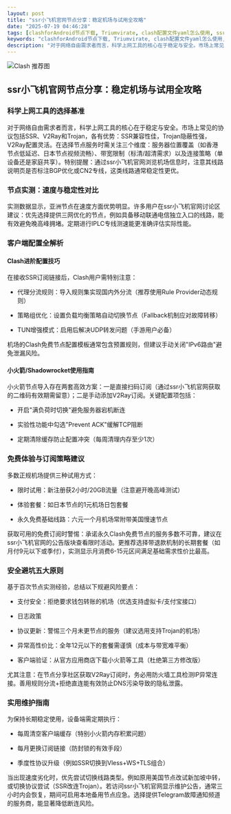```yaml
---
layout: post
title: "ssr小飞机官网节点分享：稳定机场与试用全攻略"
date: "2025-07-19 04:46:28"
tags: [clashforAndroid节点下载, Triumvirate, clash配置文件yaml怎么使用, ssr下载安卓版, 翻墙clash]
keywords: "clashforAndroid节点下载, Triumvirate, clash配置文件yaml怎么使用, ssr下载安卓版, 翻墙clash"
description: "对于网络自由需求者而言，科学上网工具的核心在于稳定与安全。市场上常见的协议包括SSR、V2Ray和Trojan，各有优势：SSR兼容性佳，Trojan隐蔽性强，V2Ray配置灵活。在选择节点服务时需关注三个维度：服务器位置覆盖（如香港节点低延迟、日本节点视频流畅）、带宽限制（标清/超清需求）以及连接策略（单设备还是家庭共享）。特别提醒：通过ssr小飞机官网浏览机场信息时，注意其线路说明页是否标注BGP优化或CN2专线，这类线路通常稳定性更优。"
---
```


![Clash 推荐图](https://clashjd.github.io/assets/img/免费clash节点.png)

## ssr小飞机官网节点分享：稳定机场与试用全攻略

### 科学上网工具的选择基准

对于网络自由需求者而言，科学上网工具的核心在于稳定与安全。市场上常见的协议包括SSR、V2Ray和Trojan，各有优势：SSR兼容性佳，Trojan隐蔽性强，V2Ray配置灵活。在选择节点服务时需关注三个维度：服务器位置覆盖（如香港节点低延迟、日本节点视频流畅）、带宽限制（标清/超清需求）以及连接策略（单设备还是家庭共享）。特别提醒：通过ssr小飞机官网浏览机场信息时，注意其线路说明页是否标注BGP优化或CN2专线，这类线路通常稳定性更优。

### 节点实测：速度与稳定性对比

实测数据显示，亚洲节点在速度方面优势明显。许多用户在ssr小飞机官网讨论区建议：优先选择提供三网优化的节点，例如具备移动联通电信独立入口的线路，能有效避免晚高峰拥堵。定期进行IPLC专线测速能更准确评估实际性能。

### 客户端配置全解析

#### Clash进阶配置技巧

在接收SSR订阅链接后，Clash用户需特别注意：

- 代理分流规则：导入规则集实现国内外分流（推荐使用Rule Provider动态规则）

- 策略组优化：设置负载均衡策略自动切换节点（Fallback机制应对故障转移）

- TUN增强模式：启用后解决UDP转发问题（手游用户必备）

机场的Clash免费节点配置模板通常包含预置规则，但建议手动关闭"IPv6路由"避免泄漏风险。

#### 小火箭/Shadowrocket使用指南

小火箭节点导入存在两套高效方案：一是直接扫码订阅（通过ssr小飞机官网获取的二维码有效期需留意）；二是手动添加V2Ray订阅。关键配置项包括：

- 开启"满负荷时切换"避免服务器宕机断连

- 实验性功能中勾选"Prevent ACK"缓解TCP阻断

- 定期清除缓存防止配置冲突（每周清理内存至少1次）

### 免费体验与订阅策略建议

多数正规机场提供三种试用方式：

- 限时试用：新注册获2小时/20GB流量（注意避开晚高峰测试）

- 体验套餐：如日本节点的1元机场日包套餐

- 永久免费基础线路：六元一个月机场常附带美国慢速节点

获取可用的免费订阅时警惕：承诺永久Clash免费节点的服务多数不可靠，建议在ssr小飞机官网的公告版块查看限时活动。更推荐选择带退款机制的长期套餐（如月付9元以下或季付），实测显示月消费6-15元区间满足基础需求性价比最高。

### 安全避坑五大原则

基于百次节点实测经验，总结以下规避风险要点：

- 支付安全：拒绝要求钱包转账的机场（优选支持虚拟卡/支付宝接口）

- 日志政策

- 协议更新：警惕三个月未更节点的服务（建议选用支持Trojan的机场）

- 异常高性价比：全年12元以下的套餐需谨慎（成本与带宽难平衡）

- 客户端验证：从官方应用商店下载小火箭等工具（杜绝第三方修改版）

尤其注意：在节点分享社区获取V2Ray订阅时，务必用防火墙工具检测IP异常连接。善用规则分流+拒绝直连能有效防止DNS污染导致的隐私泄露。

### 实用维护指南

为保持长期稳定使用，设备端需定期执行：

- 每周清空客户端缓存（特别小火箭内存积累问题）

- 每月更换订阅链接（防封锁的有效手段）

- 季度性协议升级（例如SSR切换到Vless+WS+TLS组合）

当出现速度劣化时，优先尝试切换线路类型。例如原用美国节点改试新加坡中转，或切换协议尝试（SSR改连Trojan）。若访问ssr小飞机官网显示维护公告，通常三小时内会恢复，期间可启用本地备用节点应急。选择提供Telegram故障通知频道的服务商，能显著降低断连风险。